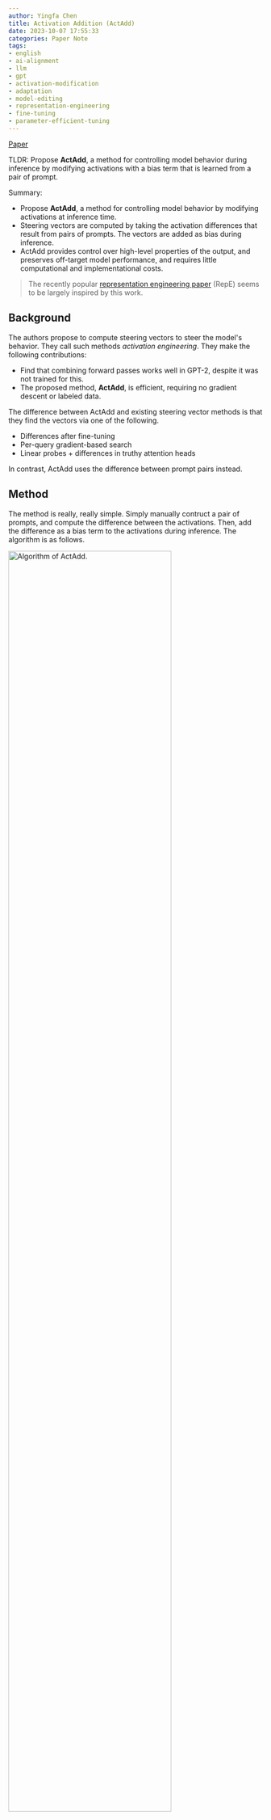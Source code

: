 ```yaml
---
author: Yingfa Chen
title: Activation Addition (ActAdd)
date: 2023-10-07 17:55:33
categories: Paper Note
tags:
- english
- ai-alignment
- llm
- gpt
- activation-modification
- adaptation
- model-editing
- representation-engineering
- fine-tuning
- parameter-efficient-tuning
---
```


[Paper](https://arxiv.org/abs/2308.10248)

TLDR: Propose **ActAdd**, a method for controlling model behavior during inference by modifying activations with a bias term that is learned from a pair of prompt.

<!-- more -->

Summary:

- Propose **ActAdd**, a method for controlling model behavior by modifying activations at inference time.
- Steering vectors are computed by taking the activation differences that result from pairs of prompts. The vectors are added as bias during inference.
- ActAdd provides control over high-level properties of the output, and preserves off-target model performance, and requires little computational and implementational costs.

> The recently popular [representation engineering paper](https://arxiv.org/abs/2310.01405) (RepE) seems to be largely inspired by this work.

## Background

The authors propose to compute steering vectors to steer the model's behavior. They call such methods *activation engineering*. They make the following contributions:

- Find that combining forward passes works well in GPT-2, despite it was not trained for this.
- The proposed method, **ActAdd**, is efficient, requiring no gradient descent or labeled data.

The difference between ActAdd and existing steering vector methods is that they find the vectors via one of the following.

- Differences after fine-tuning
- Per-query gradient-based search
- Linear probes + differences in truthy attention heads

In contrast, ActAdd uses the difference between prompt pairs instead.

## Method

The method is really, really simple. Simply manually contruct a pair of prompts, and compute the difference between the activations. Then, add the difference as a bias term to the activations during inference. The algorithm is as follows.

<img src="./alg.png" alt="Algorithm of ActAdd." style="width: 80%;"></img>

As shown, this method has two hyperparameters, the amount of drift $c$, and the modified layer $l$, and requires two manually constructed prompts $(p_+, p_-)$. How to more effectively construct these prompts is not discussed in this paper.

## Result

<img src="./result.png" alt="Result of ActAdd." style="width: 80%;"></img>

## My Thoughts

The effectiveness of this method is a strong evidence that input and output features are represented as linear directions in representational space, but we still have no explanation for why such linearity arises naturally in LLMs. The fact that this actually works is very thought-provoking. However, ActAdd start to see degraded performance on off-target inputs when we drive the activations to far off, and the steering sometimes simply fails, this may indicate that the optimal steering path is not linear, which I believe is reasonable. This is somewhat similar to neuron attribution methods, many features/skills/knowledge cannot be attributed to single neurons (they are distributed across neurons), but existing neuron attribution methods still work well because, by change, some features are primarily determined by the activity or state of a single neuron (or a small set of neurons).

We can also draw a parallel with [BitFit](https://arxiv.org/abs/2106.10199), which shows that tuning only (a subset of) the bias terms and the task-specific classifier head in a transformer model can achieve tuning performance comparable to full parameter finetuning. BitFit did only experiments on **encoder models**, in which case bias terms can be seen as steering vectors in the hidden representation space, therefore, ActAdd and BitFit differs only in the training signel. ActAdd uses the difference between the representation of a pair of (positive and negative) prompts, while BitFit propagates the human annotation from the classification head. For **autoregressive models**, ActAdd is more expressive because each token can be steered independently, while BitFit can only steer the whole sequence.

Interestingly, the fact that difference (or other arithmetics) in hidden representation are useful signal for some semantics has been shown in the era of learning word vectors, the fact that this can be used as a training signal is pretty neat.

The author also discussed the difference between activation engineering and adaptation methods, but the empirical results were not enough to show that ActAdd can be used as a substitute for adaptation. E.g., we cannot practically adapt the model into performing machine translation with ActAdd, because there is no negative prompt for translation. But perhaps upcoming works can apply this method to replace fine-tuning (or other adaptation methods). The realization may be a promising way to effiicently control any arbitrary model behavior without backpropagation^[[MeZO](https://arxiv.org/abs/2305.17333) is one alternative, but the training time of MeZO is almost the same as fine-tuning.].

Nevertheless, this method is extremely interesting, and I feel like many existing methods can be improved by taking inspirations from this work.
